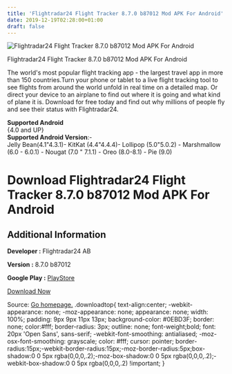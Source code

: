```yaml
---
title: 'Flightradar24 Flight Tracker 8.7.0 b87012 Mod APK For Android'
date: 2019-12-19T02:28:00+01:00
draft: false
---
```


![Flightradar24 Flight Tracker 8.7.0 b87012 Mod APK For Android](https://i1.wp.com/apkhome.net/wp-content/uploads/2019/11/Flightradar24-Flight-Tracker-8.7.0-b87012-Mod.png "Flightradar24 Flight Tracker 8.7.0 b87012 Mod APK For Android")

  

Flightradar24 Flight Tracker 8.7.0 b87012 Mod APK For Android

The world's most popular flight tracking app - the largest travel app in more than 150 countries.Turn your phone or tablet to a live flight tracking tool to see flights from around the world unfold in real time on a detailed map. Or direct your device to an airplane to find out where it is going and what kind of plane it is. Download for free today and find out why millions of people fly and see their status with Flightradar24.

**Supported Android**  
{4.0 and UP}  
**Supported Android Version**:-  
Jelly Bean(4.1"4.3.1)- KitKat (4.4"4.4.4)- Lollipop (5.0"5.0.2) - Marshmallow (6.0 - 6.0.1) - Nougat (7.0 " 7.1.1) - Oreo (8.0-8.1) - Pie (9.0)

Download Flightradar24 Flight Tracker 8.7.0 b87012 Mod APK For Android
======================================================================

Additional Information
----------------------

**Developer :** Flightradar24 AB

**Version :** 8.7.0 b87012

**Google Play :** [PlayStore](https://play.google.com/store/apps/details?id=com.flightradar24free&hl=en)

  

[Download Now](https://store4app.co/post/flightradar24-flight-tracker-8-7-0-b87012-mod-apk-for-android_1574499062)

  
Source: [Go homepage.](https://store4app.co/post/flightradar24-flight-tracker-8-7-0-b87012-mod-apk-for-android_1574499062) .downloadtop{ text-align:center; -webkit-appearance: none; -moz-appearance: none; appearance: none; width: 100%; padding: 9px 9px 11px 13px; background-color: #0EBD3F; border: none; color:#fff; border-radius: 3px; outline: none; font-weight;bold; font: 20px 'Open Sans', sans-serif; -webkit-font-smoothing: antialiased; -moz-osx-font-smoothing: grayscale; color: #fff; cursor: pointer; border-radius:15px;-webkit-border-radius:15px;-moz-border-radius:5px;box-shadow:0 0 5px rgba(0,0,0,.2);-moz-box-shadow:0 0 5px rgba(0,0,0,.2);-webkit-box-shadow:0 0 5px rgba(0,0,0,.2) !important; }